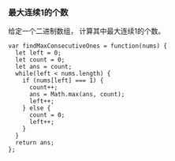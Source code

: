 <!--
 * @Author: 月魂
 * @Date: 2021-02-15 15:49:56
 * @LastEditTime: 2021-02-15 15:50:27
 * @LastEditors: 月魂
 * @Description: 
 * @FilePath: \leetcode-per-day\day40.md
-->
### 最大连续1的个数
给定一个二进制数组， 计算其中最大连续1的个数。

```
var findMaxConsecutiveOnes = function(nums) {
  let left = 0;
  let count = 0;
  let ans = count;
  while(left < nums.length) {
    if (nums[left] === 1) {
      count++;
      ans = Math.max(ans, count);
      left++;
    } else {
      count = 0;
      left++;
    }
  }
  return ans;
};
```
